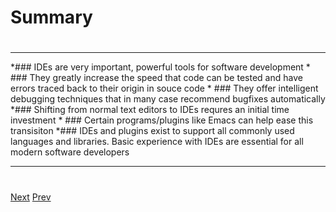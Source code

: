 # Summary
# 
***
*### IDEs are very important, powerful tools for software development
	* ### They greatly increase the speed that code can be tested and have errors traced back to their origin in souce code
	* ### They offer intelligent debugging techniques that in many case recommend bugfixes automatically
*### Shifting from normal text editors to IDEs requres an initial time investment
	* ### Certain programs/plugins like Emacs can help ease this transisiton
*### IDEs and plugins exist to support all commonly used languages and libraries. Basic experience with IDEs are essential for all modern software developers

***
# 
[Next](https://github.com/AustinCerny/CSCI582_Presentation2_IDEs/blob/master/slide21.md)
[Prev](https://github.com/AustinCerny/CSCI582_Presentation2_IDEs/blob/master/slide19.md)
